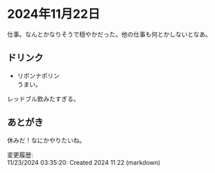 # 2024年11月22日

仕事。なんとかなりそうで穏やかだった。他の仕事も何とかしないとなあ。

## ドリンク

- リボンナポリン  
うまい。

レッドブル飲みたすぎる。

## あとがき

休みだ！なにかやりたいね。

変更履歴:  
11/23/2024 03:35:20: Created 2024 11 22 (markdown)  
